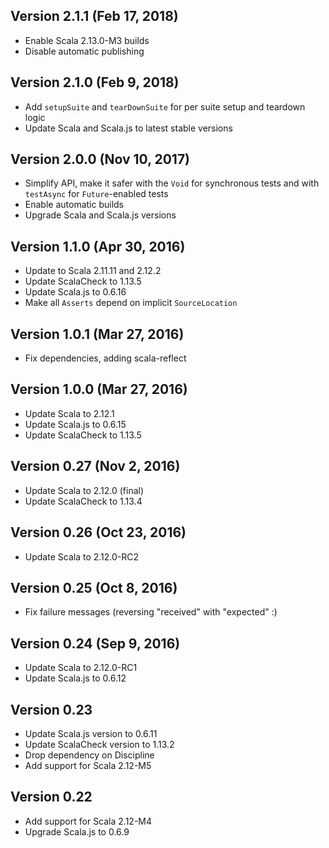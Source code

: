 ## Version 2.1.1 (Feb 17, 2018)

- Enable Scala 2.13.0-M3 builds
- Disable automatic publishing

## Version 2.1.0 (Feb 9, 2018)

- Add `setupSuite` and `tearDownSuite` for per suite setup and teardown logic
- Update Scala and Scala.js to latest stable versions

## Version 2.0.0 (Nov 10, 2017)

- Simplify API, make it safer with the `Void` for synchronous tests
  and with `testAsync` for `Future`-enabled tests
- Enable automatic builds
- Upgrade Scala and Scala.js versions

## Version 1.1.0 (Apr 30, 2016)

- Update to Scala 2.11.11 and 2.12.2
- Update ScalaCheck to 1.13.5
- Update Scala.js to 0.6.16
- Make all `Asserts` depend on implicit `SourceLocation`

## Version 1.0.1 (Mar 27, 2016)

- Fix dependencies, adding scala-reflect

## Version 1.0.0 (Mar 27, 2016)

- Update Scala to 2.12.1
- Update Scala.js to 0.6.15
- Update ScalaCheck to 1.13.5

## Version 0.27 (Nov 2, 2016)

- Update Scala to 2.12.0 (final)
- Update ScalaCheck to 1.13.4

## Version 0.26 (Oct 23, 2016)

- Update Scala to 2.12.0-RC2

## Version 0.25 (Oct 8, 2016)

- Fix failure messages (reversing "received" with "expected" :)

## Version 0.24 (Sep 9, 2016)

- Update Scala to 2.12.0-RC1
- Update Scala.js to 0.6.12

## Version 0.23

- Update Scala.js version to 0.6.11
- Update ScalaCheck version to 1.13.2
- Drop dependency on Discipline
- Add support for Scala 2.12-M5

## Version 0.22

- Add support for Scala 2.12-M4
- Upgrade Scala.js to 0.6.9

